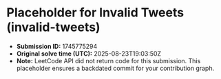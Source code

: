# Placeholder for Invalid Tweets (invalid-tweets)

- **Submission ID:** 1745775294
- **Original solve time (UTC):** 2025-08-23T19:03:50Z
- **Note:** LeetCode API did not return code for this submission.
  This placeholder ensures a backdated commit for your contribution graph.
